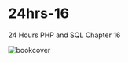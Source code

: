 # 24hrs-16
24 Hours PHP and SQL Chapter 16

![bookcover](http://s17.postimg.org/5jnpef1wv/2015_10_17_23h46_52.png)
